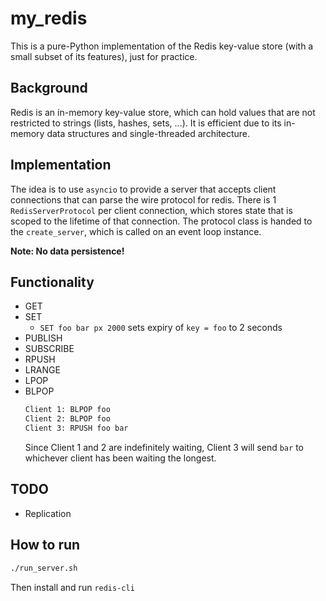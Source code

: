 # my_redis

This is a pure-Python implementation of the Redis key-value store (with a small subset of its features), just for practice.

## Background

Redis is an in-memory key-value store, which can hold values that are not restricted to strings (lists, hashes, sets, ...). It is efficient due to its in-memory data structures and single-threaded architecture. 

## Implementation

The idea is to use `asyncio` to provide a server that accepts client connections that can parse the wire protocol for redis. There is 1 `RedisServerProtocol` per client connection, which stores state that is scoped to the lifetime of that connection. The protocol class is handed to the `create_server`, which is called on an event loop instance.

**Note: No data persistence!**

## Functionality

- GET
- SET
    - `SET foo bar px 2000` sets expiry of `key = foo` to 2 seconds
- PUBLISH
- SUBSCRIBE
- RPUSH
- LRANGE
- LPOP
- BLPOP
    ```Bash
    Client 1: BLPOP foo
    Client 2: BLPOP foo
    Client 3: RPUSH foo bar
    ```
    Since Client 1 and 2 are indefinitely waiting, Client 3 will send `bar` to whichever client has been waiting the longest. 

## TODO
- Replication

## How to run
```bash
./run_server.sh

```
Then install and run `redis-cli` 